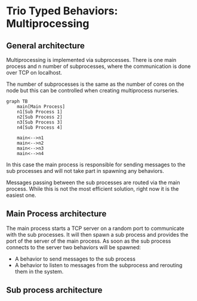# Trio Typed Behaviors: Multiprocessing

## General architecture

Multiprocessing is implemented via subprocesses. There is one main process and n number of subprocesses, where the communication is done over TCP on localhost.

The number of subprocesses is the same as the number of cores on the node but this can be controlled when creating multiprocess nurseries.

```mermaid
graph TB
    main[Main Process]
    n1[Sub Process 1]
    n2[Sub Process 2]
    n3[Sub Process 3]
    n4[Sub Process 4]

    main<-->n1
    main<-->n2
    main<-->n3
    main<-->n4
```

In this case the main process is responsible for sending messages to the sub processes and will not take part in spawning any behaviors.

Messages passing between the sub processes are routed via the main process. While this is not the most efficient solution, right now it is the easiest one.

## Main Process architecture

The main process starts a TCP server on a random port to communicate with the sub processes. 
It will then spawn a sub process and provides the port of the server of the main process. As soon as the sub process connects to the server two behaviors will be spawned:
- A behavior to send messages to the sub process
- A behavior to listen to messages from the subprocess and rerouting them in the system. 

## Sub process architecture

